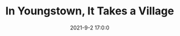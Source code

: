 ---
"title": "In Youngstown, It Takes a Village"
"date": "2021-9-2 17:0:0"
"feed_name": "INDUSTRYWEEK"
"feed_website": "https://www.industryweek.com/"
"feed_rss": "https://www.industryweek.com/__rss/website-scheduled-content.xml?input=%7B%22sectionAlias%22%3A%22home%22%7D"
"link": "https://www.industryweek.com/the-economy/article/21173438/in-youngstown-it-takes-a-village"
"file": "_posts/2021-1-1-cc4d74e3c60794afbc97dff8dc9a17d44167e3f1.md"
"accident": "0"
"drilling": "0"
---